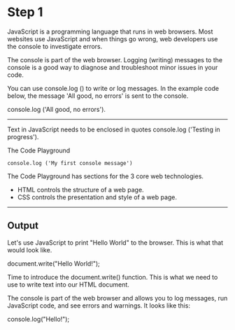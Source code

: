 # Step 1 #
JavaScript is a programming language that runs in web browsers. Most websites use JavaScript and when things go wrong, web developers use the console to investigate errors.

The console is part of the web browser. Logging (writing) messages to the console is a good way to diagnose and troubleshoot minor issues in your code.

You can use console.log () to write or log messages. In the example code below, the message 'All good, no errors' is sent to the console.

console.log ('All good, no errors').

---
Text in JavaScript needs to be enclosed in quotes
console.log ('Testing in progress').

The Code Playground

`console.log ('My first console message')`

The Code Playground has sections for the 3 core web technologies.
- HTML controls the structure of a web page.
- CSS controls the presentation and style of a web page.

---
## Output ##

Let's use JavaScript to print "Hello World" to the browser. This is what that would look like.
  
document.write("Hello World!"); 

Time to introduce the document.write() function. This is what we need to use to write text into our HTML document.

The console is part of the web browser and allows you to log messages, run JavaScript code, and see errors and warnings.
It looks like this:

console.log("Hello!"); 




